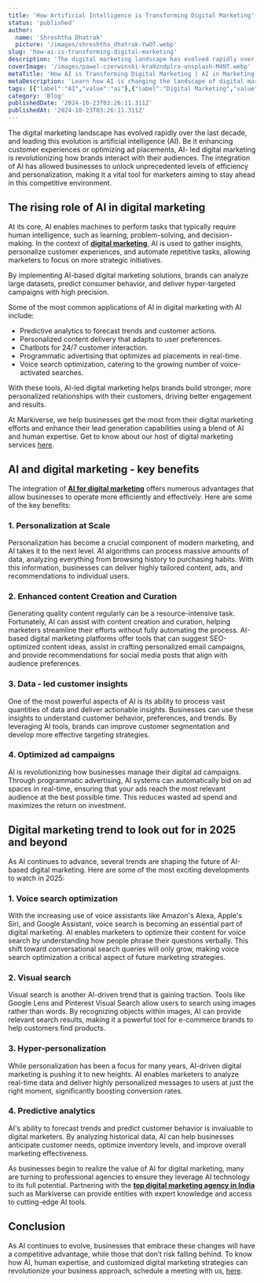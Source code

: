 ```yaml
---
title: 'How Artificial Intelligence is Transforming Digital Marketing'
status: 'published'
author:
  name: 'Shreshtha Dhatrak'
  picture: '/images/shreshtha_dhatrak-YwOT.webp'
slug: 'how-ai-is-transforming-digital-marketing'
description: 'The digital marketing landscape has evolved rapidly over the last decade, and leading this evolution is artificial intelligence (AI). Be it enhancing customer experiences or optimizing ad placements, AI- led digital marketing is revolutionizing how brands interact with their audiences.'
coverImage: '/images/pawel-czerwinski-kra9zndplra-unsplash-M4NT.webp'
metaTitle: 'How AI is Transforming Digital Marketing | AI in Marketing'
metaDescription: 'Learn how AI is changing the landscape of digital marketing. Our blog covers innovative AI applications that boost efficiency & effectiveness in marketing efforts.'
tags: [{"label":"AI","value":"ai"},{"label":"Digital Marketing","value":"digitalMarketing"}]
category: 'Blog'
publishedDate: '2024-10-23T03:26:11.311Z'
publishedAt: '2024-10-23T03:26:11.311Z'
---
```


The digital marketing landscape has evolved rapidly over the last decade, and leading this evolution is artificial intelligence (AI). Be it enhancing customer experiences or optimizing ad placements, AI- led digital marketing is revolutionizing how brands interact with their audiences. The integration of AI has allowed businesses to unlock unprecedented levels of efficiency and personalization, making it a vital tool for marketers aiming to stay ahead in this competitive environment.

## **The rising role of AI in digital marketing**

At its core, AI enables machines to perform tasks that typically require human intelligence, such as learning, problem-solving, and decision-making. In the context of [**digital marketing**](https://www.markiverse.com/insights/blog/difference-between-traditional-and-digital-marketing), AI is used to gather insights, personalize customer experiences, and automate repetitive tasks, allowing marketers to focus on more strategic initiatives.

By implementing AI-based digital marketing solutions, brands can analyze large datasets, predict consumer behavior, and deliver hyper-targeted campaigns with high precision.

Some of the most common applications of AI in digital marketing with AI include:

- Predictive analytics to forecast trends and customer actions.
- Personalized content delivery that adapts to user preferences.
- Chatbots for 24/7 customer interaction.
- Programmatic advertising that optimizes ad placements in real-time.
- Voice search optimization, catering to the growing number of voice-activated searches.

With these tools, AI-led digital marketing helps brands build stronger, more personalized relationships with their customers, driving better engagement and results.

At Markiverse, we help businesses get the most from their digital marketing efforts and enhance their lead generation capabilities using a blend of AI and human expertise. Get to know about our host of digital marketing services [here](https://www.markiverse.com/).

## **AI and digital marketing - key benefits**

The integration of [**AI for digital marketing**](https://www.markiverse.com/services/digital-marketing) offers numerous advantages that allow businesses to operate more efficiently and effectively. Here are some of the key benefits:

### **1. Personalization at Scale**

Personalization has become a crucial component of modern marketing, and AI takes it to the next level. AI algorithms can process massive amounts of data, analyzing everything from browsing history to purchasing habits. With this information, businesses can deliver highly tailored content, ads, and recommendations to individual users.

### **2. Enhanced content Creation and Curation**

Generating quality content regularly can be a resource-intensive task. Fortunately, AI can assist with content creation and curation, helping marketers streamline their efforts without fully automating the process. AI-based digital marketing platforms offer tools that can suggest SEO-optimized content ideas, assist in crafting personalized email campaigns, and provide recommendations for social media posts that align with audience preferences.

### **3. Data - led customer insights**

One of the most powerful aspects of AI is its ability to process vast quantities of data and deliver actionable insights. Businesses can use these insights to understand customer behavior, preferences, and trends. By leveraging AI tools, brands can improve customer segmentation and develop more effective targeting strategies.

### **4. Optimized ad campaigns**

AI is revolutionizing how businesses manage their digital ad campaigns. Through programmatic advertising, AI systems can automatically bid on ad spaces in real-time, ensuring that your ads reach the most relevant audience at the best possible time. This reduces wasted ad spend and maximizes the return on investment.

## **Digital marketing trend to look out for in 2025 and beyond**

As AI continues to advance, several trends are shaping the future of AI-based digital marketing. Here are some of the most exciting developments to watch in 2025:

### **1. Voice search optimization**

With the increasing use of voice assistants like Amazon's Alexa, Apple's Siri, and Google Assistant, voice search is becoming an essential part of digital marketing. AI enables marketers to optimize their content for voice search by understanding how people phrase their questions verbally. This shift toward conversational search queries will only grow, making voice search optimization a critical aspect of future marketing strategies.

### **2. Visual search**

Visual search is another AI-driven trend that is gaining traction. Tools like Google Lens and Pinterest Visual Search allow users to search using images rather than words. By recognizing objects within images, AI can provide relevant search results, making it a powerful tool for e-commerce brands to help customers find products.

### **3. Hyper-personalization**

While personalization has been a focus for many years, AI-driven digital marketing is pushing it to new heights. AI enables marketers to analyze real-time data and deliver highly personalized messages to users at just the right moment, significantly boosting conversion rates.

### **4. Predictive analytics**

AI's ability to forecast trends and predict customer behavior is invaluable to digital marketers. By analyzing historical data, AI can help businesses anticipate customer needs, optimize inventory levels, and improve overall marketing effectiveness.

As businesses begin to realize the value of AI for digital marketing, many are turning to professional agencies to ensure they leverage AI technology to its full potential. Partnering with the [**top digital marketing agency in India**](https://www.markiverse.com/services/digital-marketing) such as Markiverse can provide entities with expert knowledge and access to cutting-edge AI tools.

## **Conclusion**

As AI continues to evolve, businesses that embrace these changes will have a competitive advantage, while those that don’t risk falling behind. To know how AI, human expertise, and customized digital marketing strategies can revolutionize your business approach, schedule a meeting with us, [here](https://www.markiverse.com/contact-us/book-a-meeting).
